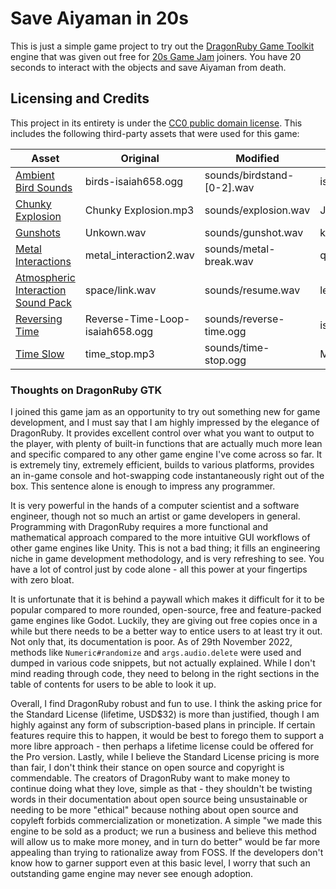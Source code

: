 # Save Aiyaman in 20s
This is just a simple game project to try out the [DragonRuby Game Toolkit](https://dragonruby.itch.io/dragonruby-gtk)
engine that was given out free for [20s Game Jam](https://itch.io/jam/20-second-game-jam) joiners. You have 20 seconds
to interact with the objects and save Aiyaman from death.


## Licensing and Credits
This project in its entirety is under the
[CC0 public domain license](https://creativecommons.org/publicdomain/zero/1.0/).
This includes the following third-party assets that were used for this game:

| Asset | Original | Modified | Author | License |
| --- | --- | --- | --- | --- |
| [Ambient Bird Sounds](https://opengameart.org/content/ambient-bird-sounds) | birds-isaiah658.ogg  | sounds/birdstand-[0-2].wav | isaiah658 | CC0 |
| [Chunky Explosion](https://opengameart.org/content/chunky-explosion) | Chunky Explosion.mp3 | sounds/explosion.wav | Joth | CC0 |
| [Gunshots](https://opengameart.org/content/gunshots) | Unkown.wav | sounds/gunshot.wav | kurt | CC0 |
| [Metal Interactions](https://opengameart.org/content/metal-interactions) | metal_interaction2.wav | sounds/metal-break.wav | qubodup | CC0 |
| [Atmospheric Interaction Sound Pack](https://opengameart.org/content/atmospheric-interaction-sound-pack) | space/link.wav | sounds/resume.wav | legoluft | CC0 |
| [Reversing Time](https://opengameart.org/content/reversing-time-stuck-in-time) | Reverse-Time-Loop-isaiah658.ogg | sounds/reverse-time.ogg | isaiah658 | CC0 |
| [Time Slow](https://opengameart.org/content/time-slow) | time_stop.mp3 | sounds/time-stop.ogg | MidFag | CC0 |


### Thoughts on DragonRuby GTK
I joined this game jam as an opportunity to try out something new for game development, and I must say that I am highly
impressed by the elegance of DragonRuby. It provides excellent control over what you want to output to the player,
with plenty of built-in functions that are actually much more lean and specific compared to any other game engine I've
come across so far. It is extremely tiny, extremely efficient, builds to various platforms, provides an in-game
console and hot-swapping code instantaneously right out of the box. This sentence alone is enough to impress any
programmer.

It is very powerful in the hands of a computer scientist and a software engineer, though not so
much an artist or game developers in general. Programming with DragonRuby requires a more functional and mathematical
approach compared to the more intuitive GUI workflows of other game engines like Unity. This is not a bad thing; it
fills an engineering niche in game development methodology, and is very refreshing to see. You have a lot of
control just by code alone - all this power at your fingertips with zero bloat.

It is unfortunate that it is behind a paywall which makes it difficult for it to be popular compared to more rounded,
open-source, free and feature-packed game engines like Godot. Luckily, they are giving out free copies once in a while
but there needs to be a better way to entice users to at least try it out. Not only that, its documentation is poor.
As of 29th November 2022, methods like `Numeric#randomize` and `args.audio.delete` were used and dumped in various code
snippets, but not actually explained. While I don't mind reading through code, they need to belong in the
right sections in the table of contents for users to be able to look it up.

Overall, I find DragonRuby robust and fun to use. I think the asking price for the Standard License (lifetime, USD$32)
is more than justified, though I am highly against any form of subscription-based plans in principle. If certain
features require this to happen, it would be best to forego them to support a more libre approach - then perhaps a
lifetime license could be offered for the Pro version. Lastly, while I believe the Standard License pricing is more
than fair, I don't think their stance on open source and copyright is commendable. The creators of DragonRuby want to
make money to continue doing what they love, simple as that - they shouldn't be twisting words in their documentation
about open source being unsustainable or needing to be more "ethical" because nothing about open source and copyleft
forbids commercialization or monetization. A simple "we made this engine to be sold as a product; we run a business
and believe this method will allow us to make more money, and in turn do better" would be far more appealing than
trying to rationalize away from FOSS. If the developers don't know how to garner support even at this basic level,
I worry that such an outstanding game engine may never see enough adoption.
